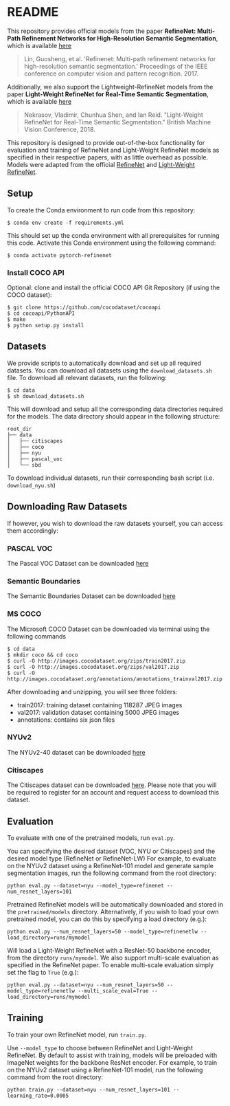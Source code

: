 # README #

This repository provides official models from the paper **RefineNet: Multi-Path Refinement Networks 
for High-Resolution Semantic Segmentation**, which is available [here](https://arxiv.org/abs/1611.06612)

> Lin, Guosheng, et al. 'Refinenet: Multi-path refinement networks for 
> high-resolution semantic segmentation.' Proceedings of the IEEE conference on 
> computer vision and pattern recognition. 2017.

Additionally, we also support the Lightweight-RefineNet models from the paper **Light-Weight RefineNet for Real-Time 
Semantic Segmentation**, which is available [here](https://arxiv.org/abs/1810.03272)

> Nekrasov, Vladimir, Chunhua Shen, and Ian Reid. "Light-Weight RefineNet for 
> Real-Time Semantic Segmentation." British Machine Vision Conference, 2018.

This repository is designed to provide out-of-the-box functionality for evaluation and training of
RefineNet and Light-Weight RefineNet models as specified in their respective papers, with as little overhead as possible. Models were adapted from
the official [RefineNet](https://github.com/guosheng/refinenet) and [Light-Weight RefineNet](https://github.com/DrSleep/light-weight-refinenet).

## Setup ##
To create the Conda environment to run code from this repository:

```
$ conda env create -f requirements.yml
```
This should set up the conda environment with all prerequisites for running this code. Activate this Conda
environment using the following command:
```
$ conda activate pytorch-refinenet
```


### Install COCO API ### 
Optional: clone and install the official COCO API Git Repository (if using the COCO dataset):
```
$ git clone https://github.com/cocodataset/cocoapi
$ cd cocoapi/PythonAPI
$ make
$ python setup.py install
```

## Datasets ##
We provide scripts to automatically download and set up all required datasets. You can download all datasets using the ```download_datasets.sh``` file. 
To download all relevant datasets, run the following:
```
$ cd data
$ sh download_datasets.sh
```

This will download and setup all the corresponding data directories required for the models. The data directory should
appear in the following structure:
```
root_dir
├── data
│   ├── citiscapes
│   ├── coco
│   ├── nyu
│   ├── pascal_voc
│   └── sbd
```

To download individual datasets, run their corresponding bash script (i.e. ```download_nyu.sh```)

## Downloading Raw Datasets ##
If however, you wish to download the raw datasets yourself, you can access them accordingly:

### PASCAL VOC ###
The Pascal VOC Dataset can be downloaded [here](http://host.robots.ox.ac.uk/pascal/VOC/voc2012/VOCtrainval_11-May-2012.tar)

### Semantic Boundaries ###
The Semantic Boundaries Dataset can be downloaded [here](http://www.eecs.berkeley.edu/Research/Projects/CS/vision/grouping/semantic_contours/benchmark.tgz)

### MS COCO ###
The Microsoft COCO Dataset can be downloaded via terminal using the following commands
```
$ cd data
$ mkdir coco && cd coco
$ curl -O http://images.cocodataset.org/zips/train2017.zip
$ curl -O http://images.cocodataset.org/zips/val2017.zip
$ curl -O http://images.cocodataset.org/annotations/annotations_trainval2017.zip
```

After downloading and unzipping, you will see three folders:

* train2017: training dataset containing 118287 JPEG images
* val2017: validation dataset containing 5000 JPEG images
* annotations: contains six json files

### NYUv2 ###
The NYUv2-40 dataset can be downloaded [here](https://cloudstor.aarnet.edu.au/plus/s/sxDddyNYmyFDEfJ/download)

### Citiscapes ###
The Citiscapes dataset can be downloaded [here](https://www.cityscapes-dataset.com/). Please note that you will be required
to register for an account and request access to download this dataset.

## Evaluation ##
To evaluate with one of the pretrained models, run ```eval.py```.
 
You can specifying the desired dataset (VOC, NYU or Citiscapes) and the desired model type (RefineNet or RefineNet-LW)
For example, to evaluate on the NYUv2 dataset using a RefineNet-101 model and generate sample
segmentation images, run the following command from the root directory:

```python eval.py --dataset=nyu --model_type=refinenet --num_resnet_layers=101```

Pretrained RefineNet models will be automatically downloaded and stored in the ```pretrained/models``` directory.
Alternatively, if you wish to load your own pretrained model, you can do this by specifying a load directory (e.g.):

```python eval.py --num_resnet_layers=50 --model_type=refinenetlw --load_directory=runs/mymodel```

Will load a Light-Weight RefineNet with a ResNet-50 backbone encoder, from the directory ``runs/mymodel``. We also support multi-scale evaluation as specified in the RefineNet paper. To enable multi-scale evaluation simply set
the flag to ```True``` (e.g.):

```python eval.py --dataset=nyu --num_resnet_layers=50 --model_type=refinenetlw --multi_scale_eval=True --load_directory=runs/mymodel```

## Training ##
To train your own RefineNet model, run ```train.py```. 

Use ``--model_type`` to choose between RefineNet and Light-Weight RefineNet. By default to assist with training, models will be preloaded with ImageNet weights 
for the backbone ResNet encoder. For example, to train on the NYUv2 dataset using a RefineNet-101 model, 
run the following command from the root directory:

```python train.py --dataset=nyu --num_resnet_layers=101 --learning_rate=0.0005```
